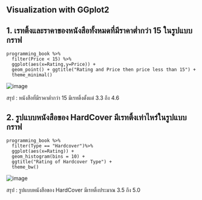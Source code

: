 ## Visualization with GGplot2

## 1. เรทติ้งและราคาของหนังสือทั้งหมดที่มีราคาต่ำกว่า 15 ในรูปแบบกราฟ
```
programming_book %>%
  filter(Price < 15) %>%
  ggplot(aes(x=Rating,y=Price)) +
  geom_point() + ggtitle("Rating and Price then price less than 15") +
  theme_minimal()

```
![image](https://user-images.githubusercontent.com/68915844/139450120-9b0a02d4-ec36-476f-851e-bd894b99fe0c.png)


สรุป : หนังสือที่มีราคาต่ำกว่า 15 มีเรทติ้งตั้งแต่ 3.3 ถึง 4.6


## 2. รูปแบบหนังสือของ HardCover มีเรทติ้งเท่าไหร่ในรูปแบบกราฟ
```
programming_book %>%
  filter(Type == "Hardcover")%>%
  ggplot(aes(x=Rating)) + 
  geom_histogram(bins = 10) +
  ggtitle("Rating of Hardcover Type") +
  theme_bw()
```

![image](https://user-images.githubusercontent.com/68915844/139427351-2c6f9ea4-63fb-4a2c-be85-a1fc3a284e2e.png)

สรุป : รูปแบบหนังสือของ HardCover มีเรทติ้งประมาณ 3.5 ถึง 5.0
